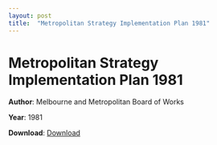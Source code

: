 ```yaml
---
layout: post
title:  "Metropolitan Strategy Implementation Plan 1981"
---
```


# Metropolitan Strategy Implementation Plan 1981

**Author**: Melbourne and Metropolitan Board of Works

**Year**: 1981

**Download**: [Download](../docs/metropolitanplanimplementationstrategy1981.pdf)